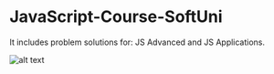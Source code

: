 # JavaScript-Course-SoftUni
It includes problem solutions for: JS Advanced and JS Applications.

![alt text](https://softuni.bg/Files/Publications/2021/10/JavaScript-january-2022-cover_1741887.jpg)
